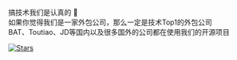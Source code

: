 搞技术我们是认真的 🚀  
如果你觉得我们是一家外包公司，那么一定是技术Top1的外包公司  
BAT、Toutiao、JD等国内以及很多国外的公司都在使用我们的开源项目  

[![Stars](https://img.shields.io/github/stars/gloriasoft.svg?affiliations=OWNER,COLLABORATOR,ORGANIZATION_MEMBER&style=for-the-badge)](https://github.com/gloriasoft)


